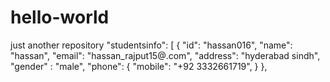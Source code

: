 # hello-world
just another repository
"studentsinfo": [
        {
                "id": "hassan016",
                "name": "hassan",
                "email": "hassan_rajput15@.com",
                "address": "hyderabad sindh",
                "gender" : "male",
                "phone": {
                    "mobile": "+92 3332661719",
                }
        },
